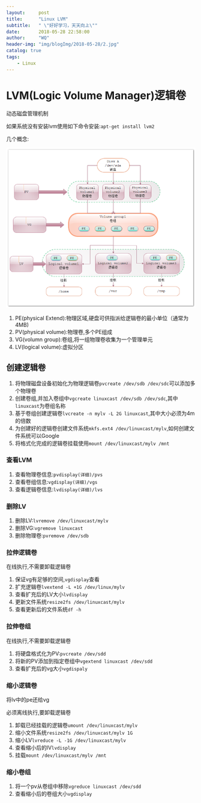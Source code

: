 ```yaml
---
layout:     post
title:      "Linux LVM"
subtitle:   " \"好好学习，天天向上\""
date:       2018-05-28 22:58:00
author:     "WQ"
header-img: "img/blogImg/2018-05-28/2.jpg"
catalog: true
tags:
    - Linux
---
```



# LVM(Logic Volume Manager)逻辑卷

动态磁盘管理机制

如果系统没有安装lvm使用如下命令安装:`apt-get install lvm2`

几个概念:

![](/img/blogImg/2018-05-28/lvm1.png)



1. PE(physical Extend):物理区域,硬盘可供指派给逻辑卷的最小单位（通常为4MB)
1. PV(physical volume):物理卷,多个PE组成
1. VG(volumn group):卷组,将一组物理卷收集为一个管理单元
1. LV(logical volume):虚拟分区


## 创建逻辑卷

1. 将物理磁盘设备初始化为物理逻辑卷`pvcreate /dev/sdb /dev/sdc`可以添加多个物理卷
1. 创建卷组,并加入卷组中`vgcreate linuxcast /dev/sdb /dev/sdc`,其中`linuxcast`为卷组名称
1. 基于卷组创建逻辑卷`lvcreate -n mylv -L 2G linuxcast`,其中大小必须为4m的倍数
1. 为创建好的逻辑卷创建文件系统`mkfs.ext4 /dev/linuxcast/mylv`,如何创建文件系统可以Google
1. 将格式化完成的逻辑卷挂载使用`mount /dev/linuxcast/mylv /mnt`

### 查看LVM

1. 查看物理卷信息:`pvdisplay(详细)/pvs`
1. 查看卷组信息:`vgdisplay(详细)/vgs`
1. 查看逻辑卷信息:`lvdisplay(详细)/lvs`

### 删除LV

1. 删除LV:`lvremove /dev/linuxcast/mylv`
1. 删除VG:`vgremove linuxcast`
1. 删除物理卷:`pvremove /dev/sdb`

### 拉伸逻辑卷

在线执行,不需要卸载逻辑卷

1. 保证vg有足够的空间,`vgdisplay`查看
1. 扩充逻辑卷`lvextend -L +1G /dev/linux/mylv`
1. 查看扩充后的LV大小`lvdisplay`
1. 更新文件系统`resize2fs /dev/linuxcast/mylv`
1. 查看更新后的文件系统`df -h`

### 拉伸卷组

在线执行,不需要卸载逻辑卷

1. 将硬盘格式化为PV:`pvcreate /dev/sdd`
1. 将新的PV添加到指定卷组中`vgextend linuxcast /dev/sdd`
1. 查看扩充后的vg大小`vgdispaly`

### 缩小逻辑卷

将lv中的pe还给vg

必须离线执行,要卸载逻辑卷

1. 卸载已经挂载的逻辑卷`umount /dev/linuxcast/mylv`
1. 缩小文件系统`resize2fs /dev/linuxcast/mylv 1G`
1. 缩小LV`lvreduce -L -1G /dev/linuxcast/mylv`
1. 查看缩小后的lV`lvdisplay`
1. 挂载`mount /dev/linuxcast/mylv /mnt`

### 缩小卷组

1. 将一个pv从卷组中移除`vgreduce linuxcast /dev/sdd`
1. 查看缩小后的卷组大小`vgdisplay`



